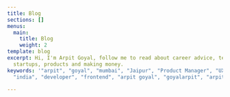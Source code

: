 ```yaml
---
title: Blog
sections: []
menus:
  main:
    title: Blog
    weight: 2
template: blog
excerpt: Hi, I'm Arpit Goyal, follow me to read about career advice, technologies,
  startups, products and making money.
keywords: '"arpit", "goyal", "mumbai", "Jaipur", "Product Manager", "UX designer",
  "india", "developer", "frontend", "arpit goyal", "goyalarpit", "arpitgoyal"'

---
```


